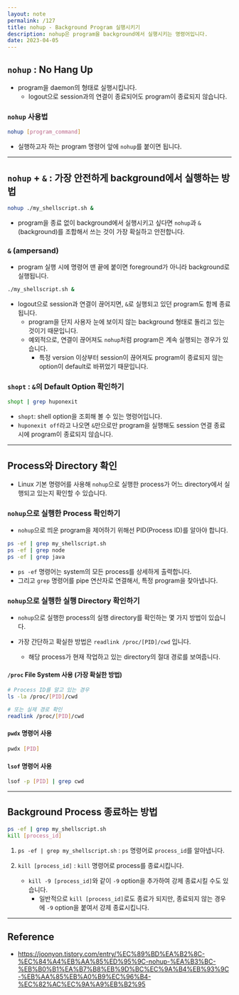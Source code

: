 ```yaml
---
layout: note
permalink: /127
title: nohup - Background Program 실행시키기
description: nohup은 program을 background에서 실행시키는 명령어입니다.
date: 2023-04-05
---
```



## `nohup` : No Hang Up

- program을 daemon의 형태로 실행시킵니다.
    - logout으로 session과의 연결이 종료되어도 program이 종료되지 않습니다.


### `nohup` 사용법

```sh
nohup [program_command]
```

- 실행하고자 하는 program 명령어 앞에 `nohup`를 붙이면 됩니다.


---


## `nohup` + `&` : 가장 안전하게 background에서 실행하는 방법

```sh
nohup ./my_shellscript.sh &
```
- program을 종료 없이 background에서 실행시키고 싶다면 `nohup`과 `&`(background)를 조합해서 쓰는 것이 가장 확실하고 안전합니다.


### `&` (ampersand)

- program 실행 시에 명령어 맨 끝에 붙이면 foreground가 아니라 background로 실행됩니다.

```sh
./my_shellscript.sh & 
```

- logout으로 session과 연결이 끊어지면, `&`로 실행되고 있던 program도 함께 종료됩니다.
    - program을 단지 사용자 눈에 보이지 않는 background 형태로 돌리고 있는 것이기 때문입니다.
    - 예외적으로, 연결이 끊어져도 `nohup`처럼 program은 계속 실행되는 경우가 있습니다.
        - 특정 version 이상부터 session이 끊어져도 program이 종료되지 않는 option이 default로 바뀌었기 때문입니다.


### `shopt` : `&`의 Default Option 확인하기

```sh
shopt | grep huponexit
```

- `shopt`: shell option을 조회해 볼 수 있는 명령어입니다.
- `huponexit off`라고 나오면 `&`만으로만 program을 실행해도 session 연결 종료 시에 program이 종료되지 않습니다.


---


## Process와 Directory 확인

- Linux 기본 명령어를 사용해 `nohup`으로 실행한 process가 어느 directory에서 실행되고 있는지 확인할 수 있습니다.


### `nohup`으로 실행한 Process 확인하기

- `nohup`으로 띄운 program을 제어하기 위해선 PID(Process ID)를 알아야 합니다.

```bash
ps -ef | grep my_shellscript.sh
ps -ef | grep node
ps -ef | grep java
```

- `ps -ef` 명령어는 system의 모든 process를 상세하게 출력합니다.
- 그리고 `grep` 명령어를 pipe 연산자로 연결해서, 특정 program을 찾아냅니다.


### `nohup`으로 실행한 실행 Directory 확인하기

- `nohup`으로 실행한 process의 실행 directory를 확인하는 몇 가지 방법이 있습니다.

- 가장 간단하고 확실한 방법은 `readlink /proc/[PID]/cwd` 입니다.
    - 해당 process가 현재 작업하고 있는 directory의 절대 경로를 보여줍니다.

#### `/proc` File System 사용 (가장 확실한 방법)

```bash
# Process ID를 알고 있는 경우
ls -la /proc/[PID]/cwd

# 또는 실제 경로 확인
readlink /proc/[PID]/cwd
```

#### `pwdx` 명령어 사용

```bash
pwdx [PID]
```

#### `lsof` 명령어 사용

```bash
lsof -p [PID] | grep cwd
```


---


## Background Process 종료하는 방법

```bash
ps -ef | grep my_shellscript.sh
kill [process_id]
```

1. `ps -ef | grep my_shellscript.sh` : `ps` 명령어로 `process_id`를 알아냅니다.

2. `kill [process_id]` : `kill` 명령어로 process를 종료시킵니다.
    - `kill -9 [process_id]`와 같이 `-9` option을 추가하여 강제 종료시킬 수도 있습니다.
        - 일반적으로 `kill [process_id]`로도 종료가 되지만, 종료되지 않는 경우에 `-9` option을 붙여서 강제 종료시킵니다.


---


## Reference

- <https://joonyon.tistory.com/entry/%EC%89%BD%EA%B2%8C-%EC%84%A4%EB%AA%85%ED%95%9C-nohup-%EA%B3%BC-%EB%B0%B1%EA%B7%B8%EB%9D%BC%EC%9A%B4%EB%93%9C-%EB%AA%85%EB%A0%B9%EC%96%B4-%EC%82%AC%EC%9A%A9%EB%B2%95>
